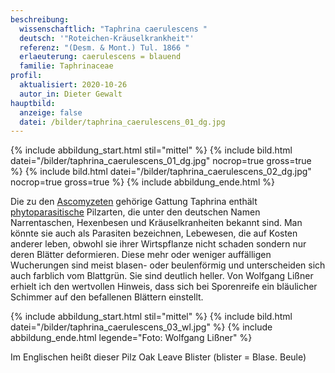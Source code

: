```yaml
---
beschreibung:
  wissenschaftlich: "Taphrina caerulescens "
  deutsch: '"Roteichen-Kräuselkrankheit"'
  referenz: "(Desm. & Mont.) Tul. 1866 "
  erlaeuterung: caerulescens = blauend
  familie: Taphrinaceae
profil:
  aktualisiert: 2020-10-26
  autor_in: Dieter Gewalt
hauptbild:
  anzeige: false
  datei: /bilder/taphrina_caerulescens_01_dg.jpg
---
```

{% include abbildung_start.html stil="mittel" %}
{% include bild.html datei="/bilder/taphrina_caerulescens_01_dg.jpg" nocrop=true gross=true %}
{% include bild.html datei="/bilder/taphrina_caerulescens_02_dg.jpg" nocrop=true gross=true %}
{% include abbildung_ende.html %}

Die zu den [Ascomyzeten](Ascomyzeten "Glossar") gehörige Gattung Taphrina enthält [phytoparasitische](Phytoparasiten "Glossar") Pilzarten, die unter den deutschen Namen Narrentaschen, Hexenbesen und Kräuselkranheiten bekannt sind. Man könnte sie auch als Parasiten bezeichnen, Lebewesen, die auf Kosten anderer leben, obwohl sie ihrer Wirtspflanze nicht schaden sondern nur deren Blätter deformieren. Diese mehr oder weniger auffälligen Wucherungen sind meist blasen- oder beulenförmig und unterscheiden sich auch farblich vom Blattgrün. Sie sind deutlich heller. Von Wolfgang Lißner erhielt ich den wertvollen Hinweis, dass sich bei Sporenreife ein bläulicher Schimmer auf den befallenen Blättern einstellt.

{% include abbildung_start.html stil="mittel" %}
{% include bild.html datei="/bilder/taphrina_caerulescens_03_wl.jpg" %}
{% include abbildung_ende.html legende="Foto: Wolfgang Lißner" %}

Im Englischen heißt dieser Pilz Oak Leave Blister  (blister = Blase. Beule)